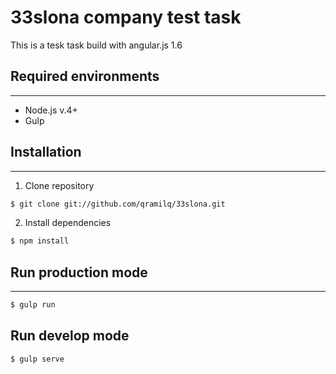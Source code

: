 # 33slona company test task
This is a tesk task build with angular.js 1.6

## Required environments
--------------------------------------
- Node.js v.4+
- Gulp

## Installation
--------------------------------------
1) Clone repository
```bash
$ git clone git://github.com/qramilq/33slona.git
```
2) Install dependencies
```bash
$ npm install
```
## Run production mode
--------------------------------------
```bash
$ gulp run
```
## Run develop mode
```bash
$ gulp serve
```